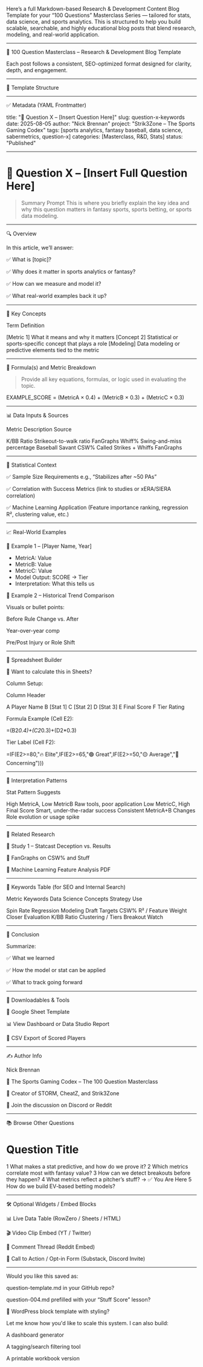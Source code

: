 Here’s a full Markdown-based Research & Development Content Blog Template for your “100 Questions” Masterclass Series — tailored for stats, data science, and sports analytics. This is structured to help you build scalable, searchable, and highly educational blog posts that blend research, modeling, and real-world application.


---

🧠 100 Question Masterclass – Research & Development Blog Template

Each post follows a consistent, SEO-optimized format designed for clarity, depth, and engagement.


---

📄 Template Structure

---

✅ Metadata (YAML Frontmatter)

title: "💯 Question X – [Insert Question Here]"
slug: question-x-keywords
date: 2025-08-05
author: "Nick Brennan"
project: "Strik3Zone – The Sports Gaming Codex"
tags: [sports analytics, fantasy baseball, data science, sabermetrics, question-x]
categories: [Masterclass, R&D, Stats]
status: "Published"


---

# 💯 Question X – [Insert Full Question Here]

> Summary Prompt
This is where you briefly explain the key idea and why this question matters in fantasy sports, sports betting, or sports data modeling.




---

🔍 Overview

In this article, we’ll answer:

✅ What is [topic]?

✅ Why does it matter in sports analytics or fantasy?

✅ How can we measure and model it?

✅ What real-world examples back it up?



---

🔑 Key Concepts

Term	Definition

[Metric 1]	What it means and why it matters
[Concept 2]	Statistical or sports-specific concept that plays a role
[Modeling]	Data modeling or predictive elements tied to the metric



---

🧮 Formula(s) and Metric Breakdown

> Provide all key equations, formulas, or logic used in evaluating the topic.



EXAMPLE_SCORE = (MetricA × 0.4) + (MetricB × 0.3) + (MetricC × 0.3)


---

📊 Data Inputs & Sources

Metric	Description	Source

K/BB Ratio	Strikeout-to-walk ratio	FanGraphs
Whiff%	Swing-and-miss percentage	Baseball Savant
CSW%	Called Strikes + Whiffs	FanGraphs



---

🧠 Statistical Context

✅ Sample Size Requirements
e.g., “Stabilizes after ~50 PAs”

✅ Correlation with Success Metrics
(link to studies or xERA/SIERA correlation)

✅ Machine Learning Application
(Feature importance ranking, regression R², clustering value, etc.)



---

📈 Real-World Examples

📌 Example 1 – [Player Name, Year]

- MetricA: Value
- MetricB: Value
- MetricC: Value
- Model Output: SCORE → Tier
- Interpretation: What this tells us

📌 Example 2 – Historical Trend Comparison

Visuals or bullet points:

Before Rule Change vs. After

Year-over-year comp

Pre/Post Injury or Role Shift



---

📐 Spreadsheet Builder

🧰 Want to calculate this in Sheets?

Column Setup:

Column	Header

A	Player Name
B	[Stat 1]
C	[Stat 2]
D	[Stat 3]
E	Final Score
F	Tier Rating


Formula Example (Cell E2):

=(B2*0.4)+(C2*0.3)+(D2*0.3)

Tier Label (Cell F2):

=IF(E2>=80,"🔥 Elite",IF(E2>=65,"🟢 Great",IF(E2>=50,"🟡 Average","🔻 Concerning")))


---

🧠 Interpretation Patterns

Stat Pattern	Suggests

High MetricA, Low MetricB	Raw tools, poor application
Low MetricC, High Final Score	Smart, under-the-radar success
Consistent MetricA+B Changes	Role evolution or usage spike



---

🔗 Related Research

📘 Study 1 – Statcast Deception vs. Results

📘 FanGraphs on CSW% and Stuff

📘 Machine Learning Feature Analysis PDF



---

📎 Keywords Table (for SEO and Internal Search)

Metric Keywords	Data Science Concepts	Strategy Use

Spin Rate	Regression Modeling	Draft Targets
CSW%	R² / Feature Weight	Closer Evaluation
K/BB Ratio	Clustering / Tiers	Breakout Watch



---

📘 Conclusion

Summarize:

✅ What we learned

✅ How the model or stat can be applied

✅ What to track going forward



---

🎯 Downloadables & Tools

🧮 Google Sheet Template

📊 View Dashboard or Data Studio Report

💾 CSV Export of Scored Players



---

✍️ Author Info

Nick Brennan

📕 The Sports Gaming Codex – The 100 Question Masterclass

🧠 Creator of STORM, CheatZ, and Strik3Zone

💬 Join the discussion on Discord or Reddit



---

📚 Browse Other Questions

#	Question Title

1	What makes a stat predictive, and how do we prove it?
2	Which metrics correlate most with fantasy value?
3	How can we detect breakouts before they happen?
4	What metrics reflect a pitcher’s stuff? → ✅ You Are Here
5	How do we build EV-based betting models?



---

🛠️ Optional Widgets / Embed Blocks

📊 Live Data Table (RowZero / Sheets / HTML)

🎬 Video Clip Embed (YT / Twitter)

💬 Comment Thread (Reddit Embed)

🎯 Call to Action / Opt-in Form (Substack, Discord Invite)



---

Would you like this saved as:

question-template.md in your GitHub repo?

question-004.md prefilled with your “Stuff Score” lesson?

🧱 WordPress block template with styling?


Let me know how you'd like to scale this system. I can also build:

A dashboard generator

A tagging/search filtering tool

A printable workbook version




